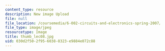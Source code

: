 ```yaml
---
content_type: resource
description: New image Upload
file: null
file_location: /coursemedia/6-002-circuits-and-electronics-spring-2007/030d2f502f9560388323e9884e072c88_thumb_lec08.jpg
file_type: image/jpeg
resourcetype: Image
title: thumb_lec08.jpg
uid: 030d2f50-2f95-6038-8323-e9884e072c88
---
```

